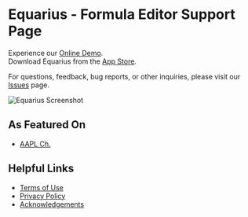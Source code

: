 # Equarius - Formula Editor Support Page

Experience our [Online Demo](https://xfroggie.com/external/equarius/index.html).  
Download Equarius from the [App Store](https://apps.apple.com/us/app/equarius/id6448750583).

For questions, feedback, bug reports, or other inquiries, please visit our [Issues](https://github.com/ichibha/Equarius/issues) page.


![Equarius Screenshot](https://github.com/ichibha/Equarius/assets/41054969/a81ffdf6-374f-4cab-997e-a70cb984ddef)

## As Featured On
- [AAPL Ch.](https://applech2.com/archives/20230628-equarius-formula-editor-for-mac.html)

## Helpful Links
- [Terms of Use](https://www.apple.com/legal/internet-services/itunes/dev/stdeula)
- [Privacy Policy](https://github.com/ichibha/Equarius/blob/main/privacy_policy.md)
- [Acknowledgements](https://github.com/ichibha/Equarius/blob/main/acknowledgements.md)
